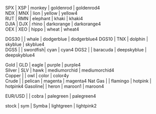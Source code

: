 SPX     | XSP  | monkey   |  goldenrod    | goldenrod4    
NDX     | MNX  | lion     |  yellow       | yellow4  
RUT     | RMN  | elephant |  khaki        | khaki4   
DJIA    | DJX  | rhino    |  darkorange   | darkorange4  
OEX     | XEO  | hippo    |  wheat        | wheat4  
                            
DGS30   |      | whale    |  dodgerblue   | dodgerblue4
DGS10   | TNX  | dolphin  |  skyblue      | skyblue4  
DGS5    |      | swordfish|  cyan         | cyan4 
DGS2    |      | baracuda |  deepskyblue  | deepskyblue4  
                            
Gold    | GLD  | eagle    |  purple       | purple4  
Silver  | SLV  | hawk     |  mediumorchid | mediumorchid4  
Copper  |      | owl      |  color        | color4y  
Crude   |      | pelican  |  magenta      | magenta4
Nat Gas |      | flamingo |  hotpink      | hotpink4
Gasoline|      | heron    |  maroon1      | maroon4
                            
                            
EUR/USD |      | cobra    |  palegreen    | palegreen4  

stock   | sym  | Symba    |  lightgreen   | lightpink2

